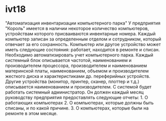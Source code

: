 # ivt18   
"Автоматизация инвентаризации компьютерного парка"
У предприятия "Король" имеется в наличии некоторое количество компьютеров, устройствам которого присваиваются инвентарные номера. Каждый компьютер записан за определенным отделом и сотрудником, который отвечает за его сохранность. Компьютер или другое устройство может иметь следующие состояния: работает, находится в ремонте и списан. Необходимо автоматизировать учет компьютерного парка. Каждый системный блок описывается частотой, наименованием и производителем процессора,  производителем и наименованием материнской платы, наименованием, объемом и производителем жесткого диска и характеристиками др. переферийных устройств. Другие устройства (монитор, принтер, сканер, плоттер и т.д.) описывается наименованием и производителем. С системой будет работать системный администратор. Он должен каждый месяц руководству предприятия предоставлять следующие отчеты:
	1. О работающих компьютерах
	2. О компьютерах, которые должны быть списаны, и по какой причине.
	3. О компьютерах, которые были на ремонте в этом месяце.
